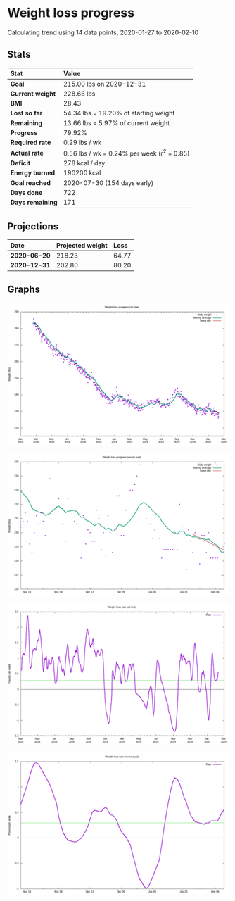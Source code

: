 # Weight loss progress

Calculating trend using 14 data points, 2020-01-27 to 2020-02-10

## Stats

Stat|Value
:-|:-
**Goal**|215.00 lbs on 2020-12-31
**Current weight**|228.66 lbs
**BMI**|28.43
**Lost so far**|54.34 lbs = 19.20% of starting weight
**Remaining**|13.66 lbs =  5.97% of current  weight
**Progress**|79.92%
**Required rate**|0.29 lbs / wk
**Actual rate**|0.56 lbs / wk = 0.24% per week  (r<sup>2</sup> = 0.85)
**Deficit**|278 kcal / day
**Energy burned**|190200 kcal
**Goal reached**|2020-07-30 (154 days early)
**Days done**|722
**Days remaining**|171

## Projections

Date|Projected weight|Loss
:-|:-|:-
**2020-06-20**|218.23|64.77
**2020-12-31**|202.80|80.20

## Graphs

![](weight-graph-alltime.png)

![](weight-graph-recent.png)

![](rate-graph-alltime.png)

![](rate-graph-recent.png)
